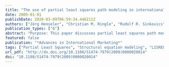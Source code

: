 ```yaml
---
title: "The use of partial least squares path modeling in international marketing"
date: 2009-01-01
publishDate: 2020-03-09T06:59:34.446211Z
authors: ["Jörg Henseler", "Christian M. Ringle", "Rudolf R. Sinkovics"]
publication_types: ["6"]
abstract: "Purpose: This paper discusses partial least squares path modeling (PLS), a powerful structural equation modeling technique for research on international marketing. While a significant body of research provides guidance for the use of covariance-based structural equation modeling (CBSEM) in international marketing, there are no subject-specific guidelines for the use of PLS so far. / Methodology/approach: A literature review of the use of PLS in international marketing reveals the increasing application of this methodology. / Findings: This paper reveals the strengths and weaknesses of PLS in the context of research on international marketing, and provides guidance for multi-group analysis. / Originality/value of paper: The paper assists researchers in making well-grounded decisions regarding the application of PLS in certain research situations and provides specific implications for an appropriate application of the methodology."
featured: false
publication: "*Advances in International Marketing*"
tags: ["Partial Least Squares", "Structural equation modeling", "LISREL", "bootstrap", "multi-group analysis", "PLS-SEM"]
url_pdf: "http://dx.doi.org/10.1108/S1474-7979(2009)0000020014"
doi: "10.1108/S1474-7979(2009)0000020014"
---
```


